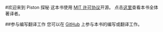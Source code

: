 #欢迎来到 Piston 探秘
这本书使用 [MIT 许可协议][license]开源。
点击[这里][aat]查看本书全体著译者。

##参与编写翻译工作
您可以在 [GitHub][github] 上参与本书的编写或翻译工作。

[license]: license.html
[aat]: aat.html
[github]: https://github.com/3442853561/Piston-Quest